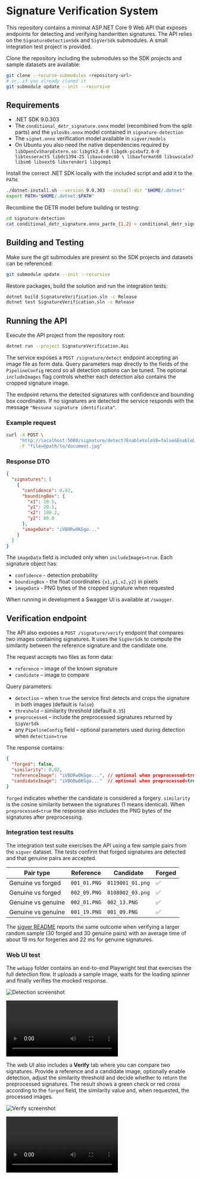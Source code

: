 # Signature Verification System

This repository contains a minimal ASP.NET Core 9 Web API that exposes endpoints for detecting and verifying handwritten signatures. The API relies on the `SignatureDetectionSdk` and `SigVerSdk` submodules. A small integration test project is provided.

Clone the repository including the submodules so the SDK projects and sample
datasets are available:

```bash
git clone --recurse-submodules <repository-url>
# or, if you already cloned it
git submodule update --init --recursive
```

## Requirements
* .NET SDK 9.0.303
* The `conditional_detr_signature.onnx` model (recombined from the split parts) and the `yolov8s.onnx` model contained in `signature-detection`
* The `signet.onnx` verification model available in `sigver/models`
* On Ubuntu you also need the native dependencies required by `libOpenCvSharpExtern.so`:
  `libgtk2.0-0 libgdk-pixbuf2.0-0 libtesseract5 libdc1394-25 libavcodec60 \
  libavformat60 libswscale7 libsm6 libxext6 libxrender1 libgomp1`

Install the correct .NET SDK locally with the included script and add it to the `PATH`:

```bash
./dotnet-install.sh --version 9.0.303 --install-dir "$HOME/.dotnet"
export PATH="$HOME/.dotnet:$PATH"
```

Recombine the DETR model before building or testing:

```bash
cd signature-detection
cat conditional_detr_signature.onnx_parte_{1,2} > conditional_detr_signature.onnx
```

## Building and Testing

Make sure the git submodules are present so the SDK projects and datasets can be referenced:

```bash
git submodule update --init --recursive
```

Restore packages, build the solution and run the integration tests:

```bash
dotnet build SignatureVerification.sln -c Release
dotnet test SignatureVerification.sln -c Release
```

## Running the API

Execute the API project from the repository root:

```bash
dotnet run --project SignatureVerification.Api
```

The service exposes a `POST /signature/detect` endpoint accepting an image file as form data. Query parameters map directly to the fields of the `PipelineConfig` record so all detection options can be tuned. The optional `includeImages` flag controls whether each detection also contains the cropped signature image.

The endpoint returns the detected signatures with confidence and bounding box coordinates.
If no signatures are detected the service responds with the message `"Nessuna signature identificata"`.

### Example request

```bash
curl -X POST \
     "http://localhost:5000/signature/detect?EnableYoloV8=false&EnableDetr=true&includeImages=true" \
     -F "file=@path/to/document.jpg"
```

### Response DTO

```json
{
  "signatures": [
    {
      "confidence": 0.92,
      "boundingBox": {
        "x1": 10.5,
        "y1": 20.1,
        "x2": 100.2,
        "y2": 80.0
      },
      "imageData": "iVBORw0KGgo..."
    }
  ]
}
```
The `imageData` field is included only when `includeImages=true`.
Each signature object has:

* `confidence` - detection probability
* `boundingBox` - the float coordinates `{x1,y1,x2,y2}` in pixels
* `imageData` - PNG bytes of the cropped signature when requested

When running in development a Swagger UI is available at `/swagger`.

## Verification endpoint

The API also exposes a `POST /signature/verify` endpoint that compares two images
containing signatures. It uses the `SigVerSdk` to compute the similarity between
the reference signature and the candidate one.

The request accepts two files as form data:

* `reference` – image of the known signature
* `candidate` – image to compare

Query parameters:

* `detection` – when `true` the service first detects and crops the signature in
  both images (default is `false`)
* `threshold` – similarity threshold (default `0.35`)
* `preprocessed` – include the preprocessed signatures returned by `SigVerSdk`
* any `PipelineConfig` field – optional parameters used during detection when
  `detection=true`

The response contains:

```json
{
  "forged": false,
  "similarity": 0.92,
  "referenceImage": "iVBORw0KGgo...", // optional when preprocessed=true
  "candidateImage": "iVBORw0KGgo..."  // optional when preprocessed=true
}
```

`forged` indicates whether the candidate is considered a forgery. `similarity`
is the cosine similarity between the signatures (1 means identical). When
`preprocessed=true` the response also includes the PNG bytes of the signatures
after preprocessing.

### Integration test results

The integration test suite exercises the API using a few sample pairs from the
`sigver` dataset. The tests confirm that forged signatures are detected and that
genuine pairs are accepted.

| Pair type | Reference | Candidate | Forged |
|-----------|-----------|-----------|-------|
| Genuine vs forged | `001_01.PNG` | `0119001_01.png` | ✅ |
| Genuine vs forged | `002_09.PNG` | `0108002_03.png` | ✅ |
| Genuine vs genuine | `002_01.PNG` | `002_13.PNG` | ✅ |
| Genuine vs genuine | `001_19.PNG` | `001_09.PNG` | ✅ |

The [sigver README](sigver/README.md) reports the same outcome when verifying a
larger random sample (30 forged and 30 genuine pairs) with an average time of
about 19 ms for forgeries and 22 ms for genuine signatures.

### Web UI test

The `webapp` folder contains an end-to-end Playwright test that exercises the full detection flow. It uploads a sample image, waits for the loading spinner and finally verifies the mocked response.

![Detection screenshot](webapp/docs/detect_full.png)

<video src="webapp/docs/detect_demo.mp4" controls></video>

The web UI also includes a **Verify** tab where you can compare two signatures. Provide a reference and a candidate image, optionally enable detection, adjust the similarity threshold and decide whether to return the preprocessed signatures. The result shows a green check or red cross according to the `forged` field, the similarity value and, when requested, the processed images.

![Verify screenshot](webapp/docs/verify_full.png)

<video src="webapp/docs/verify_demo.mp4" controls></video>
